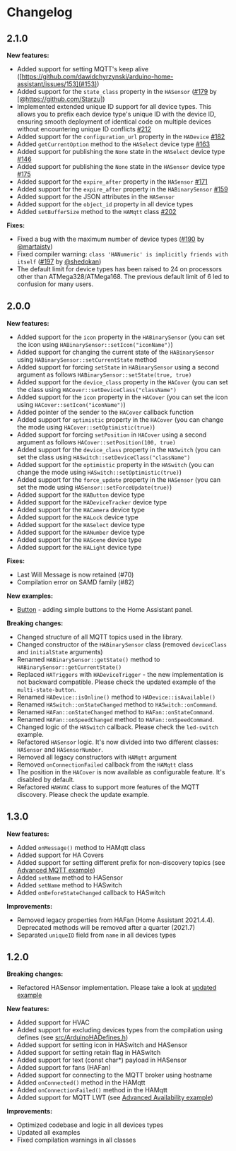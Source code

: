 # Changelog

## 2.1.0

**New features:**
* Added support for setting MQTT's keep alive ([https://github.com/dawidchyrzynski/arduino-home-assistant/issues/153](#153))
* Added support for the `state_class` property in the `HASensor` ([#179](https://github.com/dawidchyrzynski/arduino-home-assistant/pull/179) by [@https://github.com/Starzu])
* Implemented extended unique ID support for all device types. This allows you to prefix each device type's unique ID with the device ID, ensuring smooth deployment of identical code on multiple devices without encountering unique ID conflicts [#212](https://github.com/dawidchyrzynski/arduino-home-assistant/issues/212#issuecomment-1919832684)
* Added support for the `configuration_url` property in the `HADevice` [#182](https://github.com/dawidchyrzynski/arduino-home-assistant/issues/182)
* Added `getCurrentOption` method to the `HASelect` device type [#163](https://github.com/dawidchyrzynski/arduino-home-assistant/issues/163)
* Added support for publishing the `None` state in the `HASelect` device type [#146](https://github.com/dawidchyrzynski/arduino-home-assistant/issues/146)
* Added support for publishing the `None` state in the `HASensor` device type [#175](https://github.com/dawidchyrzynski/arduino-home-assistant/issues/175)
* Added support for the `expire_after` property in the `HASensor` [#171](https://github.com/dawidchyrzynski/arduino-home-assistant/issues/171)
* Added support for the `expire_after` property in the `HABinarySensor` [#159](https://github.com/dawidchyrzynski/arduino-home-assistant/issues/159)
* Added support for the JSON attributes in the `HASensor`
* Added support for the `object_id` property in all device types
* Added `setBufferSize` method to the `HAMqtt` class [#202](https://github.com/dawidchyrzynski/arduino-home-assistant/issues/202)

**Fixes:**
* Fixed a bug with the maximum number of device types ([#190](https://github.com/dawidchyrzynski/arduino-home-assistant/issues/190) by [@martaisty](https://github.com/martaisty))
* Fixed compiler warning: `class 'HANumeric' is implicitly friends with itself` ([#197](https://github.com/dawidchyrzynski/arduino-home-assistant/pull/197) by [@shedokan](https://github.com/shedokan))
* The default limit for device types has been raised to 24 on processors other than ATMega328/ATMega168. The previous default limit of 6 led to confusion for many users.

## 2.0.0

**New features:**

* Added support for the `icon` property in the `HABinarySensor` (you can set the icon using `HABinarySensor::setIcon("iconName")`)
* Added support for changing the current state of the `HABinarySensor` using `HABinarySensor::setCurrentState` method
* Added support for forcing `setState` in `HABinarySensor` using a second argument as follows `HABinarySensor::setState(true, true)`
* Added support for the `device_class` property in the `HACover` (you can set the class using `HACover::setDeviceClass("className")`
* Added support for the `icon` property in the `HACover` (you can set the icon using `HACover::setIcon("iconName")`)
* Added pointer of the sender to the `HACover` callback function
* Added support for `optimistic` property in the `HACover` (you can change the mode using `HACover::setOptimistic(true)`)
* Added support for forcing `setPosition` in `HACover` using a second argument as follows `HACover::setPosition(100, true)`
* Added support for the `device_class` property in the `HASwitch` (you can set the class using `HASwitch::setDeviceClass("className")`
* Added support for the `optimistic` property in the `HASwitch` (you can change the mode using `HASwitch::setOptimistic(true)`)
* Added support for the `force_update` property in the `HASensor` (you can set the mode using `HASensor::setForceUpdate(true)`)
* Added support for the `HAButton` device type
* Added support for the `HADeviceTracker` device type
* Added support for the `HACamera` device type
* Added support for the `HALock` device type
* Added support for the `HASelect` device type
* Added support for the `HANumber` device type
* Added support for the `HAScene` device type
* Added support for the `HALight` device type

**Fixes:**
* Last Will Message is now retained (#70)
* Compilation error on SAMD family (#82)

**New examples:**
* [Button](examples/button/button.ino) - adding simple buttons to the Home Assistant panel.

**Breaking changes:**

* Changed structure of all MQTT topics used in the library.
* Changed constructor of the `HABinarySensor` class (removed `deviceClass` and `initialState` arguments)
* Renamed `HABinarySensor::getState()` method to `HABinarySensor::getCurrentState()`
* Replaced `HATriggers` with `HADeviceTrigger` - the new implementation is not backward compatible. Please check the updated example of the `multi-state-button`.
* Renamed `HADevice::isOnline()` method to `HADevice::isAvailable()`
* Renamed `HASwitch::onStateChanged` method to `HASwitch::onCommand`.
* Renamed `HAFan::onStateChanged` method to `HAFan::onStateCommand`.
* Renamed `HAFan::onSpeedChanged` method to `HAFan::onSpeedCommand`.
* Changed logic of the `HASwitch` callback. Please check the `led-switch` example.
* Refactored `HASensor` logic. It's now divided into two different classes: `HASensor` and `HASensorNumber`.
* Removed all legacy constructors with `HAMqtt` argument
* Removed `onConnectionFailed` callback from the `HAMqtt` class
* The position in the `HACover` is now available as configurable feature. It's disabled by default.
* Refactored `HAHVAC` class to support more features of the MQTT discovery. Please check the update example.

## 1.3.0

**New features:**
* Added `onMessage()` method to HAMqtt class
* Added support for HA Covers
* Added support for setting different prefix for non-discovery topics (see [Advanced MQTT example](examples/mqtt-advanced/mqtt-advanced.ino))
* Added `setName` method to HASensor
* Added `setName` method to HASwitch
* Added `onBeforeStateChanged` callback to HASwitch

**Improvements:**
* Removed legacy properties from HAFan (Home Assistant 2021.4.4). Deprecated methods will be removed after a quarter (2021.7)
* Separated `uniqueID` field from `name` in all devices types

## 1.2.0

**Breaking changes:**
* Refactored HASensor implementation. Please take a look at [updated example](examples/sensor/sensor.ino)

**New features:**
* Added support for HVAC
* Added support for excluding devices types from the compilation using defines (see [src/ArduinoHADefines.h](src/ArduinoHADefines.h))
* Added support for setting icon in HASwitch and HASensor
* Added support for setting retain flag in HASwitch
* Added support for text (const char*) payload in HASensor
* Added support for fans (HAFan)
* Added support for connecting to the MQTT broker using hostname
* Added `onConnected()` method in the HAMqtt
* Added `onConnectionFailed()` method in the HAMqtt
* Added support for MQTT LWT (see [Advanced Availability example](examples/advanced-availability/advanced-availability.ino))

**Improvements:**
* Optimized codebase and logic in all devices types
* Updated all examples
* Fixed compilation warnings in all classes
